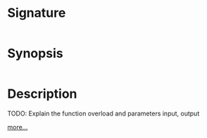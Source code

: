 # Signature
```vikid-signature
```

# Synopsis
```vikid-synopsis
```

# Description
TODO: Explain the function overload and parameters input, output

[more...](https://en.wikipedia.org/wiki/Inverse_trigonometric_functions)